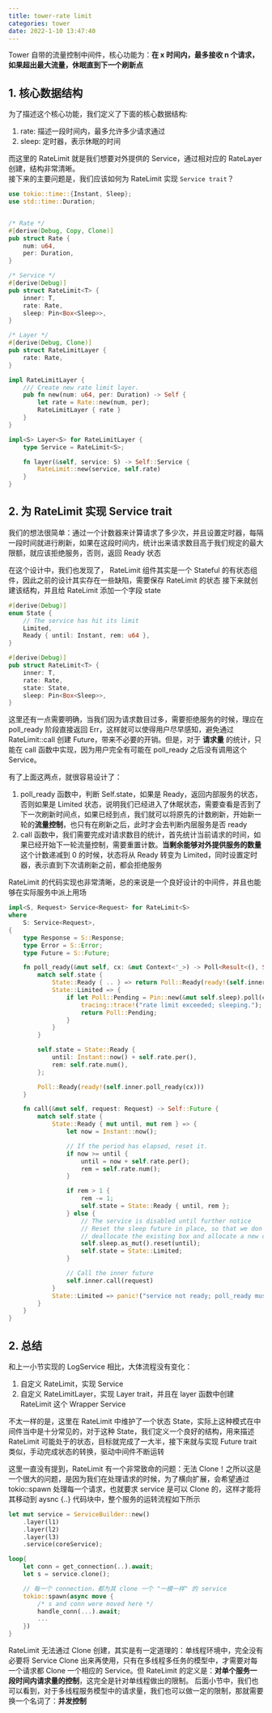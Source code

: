 ```yaml
---
title: tower-rate limit
categories: tower
date: 2022-1-10 13:47:40
---
```


Tower 自带的流量控制中间件，核心功能为：**在 x 时间内，最多接收 n 个请求，如果超出最大流量，休眠直到下一个刷新点**

## 1. 核心数据结构

为了描述这个核心功能，我们定义了下面的核心数据结构:
1. rate: 描述一段时间内，最多允许多少请求通过
2. sleep: 定时器，表示休眠的时间

而这里的 RateLimit 就是我们想要对外提供的 Service，通过相对应的 RateLayer 创建，结构非常清晰。  
接下来的主要问题是，我们应该如何为 RateLimit 实现 `Service trait`？

```rust
use tokio::time::{Instant, Sleep};
use std::time::Duration;


/* Rate */
#[derive(Debug, Copy, Clone)]
pub struct Rate {
    num: u64,
    per: Duration,
}

/* Service */
#[derive(Debug)]
pub struct RateLimit<T> {
    inner: T,
    rate: Rate,
    sleep: Pin<Box<Sleep>>,
}

/* Layer */
#[derive(Debug, Clone)]
pub struct RateLimitLayer {
    rate: Rate,
}

impl RateLimitLayer {
    /// Create new rate limit layer.
    pub fn new(num: u64, per: Duration) -> Self {
        let rate = Rate::new(num, per);
        RateLimitLayer { rate }
    }
}

impl<S> Layer<S> for RateLimitLayer {
    type Service = RateLimit<S>;

    fn layer(&self, service: S) -> Self::Service {
        RateLimit::new(service, self.rate)
    }
}

```

## 2. 为 RateLimit 实现 Service trait

我们的想法很简单：通过一个计数器来计算请求了多少次，并且设置定时器，每隔一段时间就进行刷新，如果在这段时间内，统计出来请求数目高于我们规定的最大限额，就应该拒绝服务，否则，返回 Ready 状态

在这个设计中，我们也发现了， RateLimit 组件其实是一个 Stateful 的有状态组件，因此之前的设计其实存在一些缺陷，需要保存 RateLimit 的状态
接下来就创建该结构，并且给 RateLimit 添加一个字段 state

```rust
#[derive(Debug)]
enum State {
    // The service has hit its limit
    Limited,
    Ready { until: Instant, rem: u64 },
}

#[derive(Debug)]
pub struct RateLimit<T> {
    inner: T,
    rate: Rate,
    state: State,
    sleep: Pin<Box<Sleep>>,
}
```

这里还有一点需要明确，当我们因为请求数目过多，需要拒绝服务的时候，理应在 poll_ready 阶段直接返回 Err，这样就可以使得用户尽早感知，避免通过 RateLimit::call 创建 Future，带来不必要的开销。但是，对于 **请求量** 的统计，只能在 call 函数中实现，因为用户完全有可能在 poll_ready 之后没有调用这个 Service。  

有了上面这两点，就很容易设计了：
1. poll_ready 函数中，判断 Self.state，如果是 Ready，返回内部服务的状态，否则如果是 Limited 状态，说明我们已经进入了休眠状态，需要查看是否到了下一次刷新时间点，如果已经到点，我们就可以将原先的计数刷新，开始新一轮的**流量控制**，也只有在刷新之后，此时才会去判断内层服务是否 ready 
2. call 函数中，我们需要完成对请求数目的统计，首先统计当前请求的时间，如果已经开始下一轮流量控制，需要重置计数。**当剩余能够对外提供服务的数量** 这个计数递减到 0 的时候，状态将从 Ready 转变为 Limited，同时设置定时器，表示直到下次请刷新之前，都会拒绝服务

RateLimit 的代码实现也非常清晰，总的来说是一个良好设计的中间件，并且也能够在实际服务中派上用场

```rust
impl<S, Request> Service<Request> for RateLimit<S>
where
    S: Service<Request>,
{
    type Response = S::Response;
    type Error = S::Error;
    type Future = S::Future;

    fn poll_ready(&mut self, cx: &mut Context<'_>) -> Poll<Result<(), Self::Error>> {
        match self.state {
            State::Ready { .. } => return Poll::Ready(ready!(self.inner.poll_ready(cx))),
            State::Limited => {
                if let Poll::Pending = Pin::new(&mut self.sleep).poll(cx) {
                    tracing::trace!("rate limit exceeded; sleeping.");
                    return Poll::Pending;
                }
            }
        }

        self.state = State::Ready {
            until: Instant::now() + self.rate.per(),
            rem: self.rate.num(),
        };

        Poll::Ready(ready!(self.inner.poll_ready(cx)))
    }

    fn call(&mut self, request: Request) -> Self::Future {
        match self.state {
            State::Ready { mut until, mut rem } => {
                let now = Instant::now();

                // If the period has elapsed, reset it.
                if now >= until {
                    until = now + self.rate.per();
                    rem = self.rate.num();
                }

                if rem > 1 {
                    rem -= 1;
                    self.state = State::Ready { until, rem };
                } else {
                    // The service is disabled until further notice
                    // Reset the sleep future in place, so that we don't have to
                    // deallocate the existing box and allocate a new one.
                    self.sleep.as_mut().reset(until);
                    self.state = State::Limited;
                }

                // Call the inner future
                self.inner.call(request)
            }
            State::Limited => panic!("service not ready; poll_ready must be called first"),
        }
    }
}
```

## 2. 总结

和上一小节实现的 LogService 相比，大体流程没有变化：
1. 自定义 RateLimit，实现 Service
2. 自定义 RateLimitLayer，实现 Layer trait，并且在 layer 函数中创建 RateLimit 这个 Wrapper Service

不太一样的是，这里在 RateLimit 中维护了一个状态 State，实际上这种模式在中间件当中是十分常见的，对于这种 State，我们定义一个良好的结构，用来描述 RateLimit 可能处于的状态，目标就完成了一大半，接下来就与实现 Future trait 类似，手动完成状态的转换，驱动中间件不断运转

这里一直没有提到，RateLimit 有一个非常致命的问题：无法 Clone！之所以这是一个很大的问题，是因为我们在处理请求的时候，为了横向扩展，会希望通过 tokio::spawn 处理每一个请求，也就要求 service 是可以 Clone 的，这样才能将其移动到 aysnc {..} 代码块中，整个服务的运转流程如下所示

```rust
let mut service = ServiceBuilder::new()
    .layer(l1)
    .layer(l2)
    .layer(l3)
    .service(coreService);

loop{
    let conn = get_connection(..).await;
    let s = service.clone();

    // 每一个 connection，都为其 clone 一个 "一模一样" 的 service
    tokio::spawn(async move {
        /* s and conn were moved here */
        handle_conn(...).await;
        ...
    })
}
```

RateLimit 无法通过 Clone 创建，其实是有一定道理的：单线程环境中，完全没有必要将 Service Clone 出来再使用，只有在多线程多任务的模型中，才需要对每一个请求都 Clone 一个相应的 Service。但 RateLimit 的定义是：**对单个服务一段时间内请求量的控制**，这完全是针对单线程做出的限制。
后面小节中，我们也可以看到，对于多线程服务模型中的请求量，我们也可以做一定的限制，那就需要换一个名词了：**并发控制**



